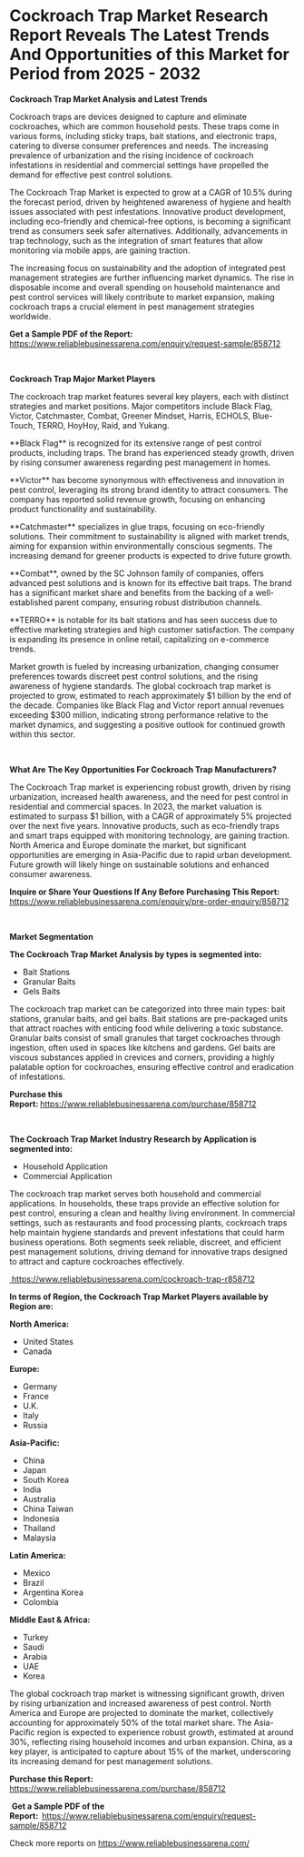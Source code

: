 <p><h1>Cockroach Trap Market Research Report Reveals The Latest Trends And Opportunities of this Market for Period from 2025 - 2032</h1></p><p><strong>Cockroach Trap Market Analysis and Latest Trends</strong></p>
<p><p>Cockroach traps are devices designed to capture and eliminate cockroaches, which are common household pests. These traps come in various forms, including sticky traps, bait stations, and electronic traps, catering to diverse consumer preferences and needs. The increasing prevalence of urbanization and the rising incidence of cockroach infestations in residential and commercial settings have propelled the demand for effective pest control solutions. </p><p>The Cockroach Trap Market is expected to grow at a CAGR of 10.5% during the forecast period, driven by heightened awareness of hygiene and health issues associated with pest infestations. Innovative product development, including eco-friendly and chemical-free options, is becoming a significant trend as consumers seek safer alternatives. Additionally, advancements in trap technology, such as the integration of smart features that allow monitoring via mobile apps, are gaining traction. </p><p>The increasing focus on sustainability and the adoption of integrated pest management strategies are further influencing market dynamics. The rise in disposable income and overall spending on household maintenance and pest control services will likely contribute to market expansion, making cockroach traps a crucial element in pest management strategies worldwide.</p></p>
<p><strong>Get a Sample PDF of the Report:&nbsp;</strong> <a href="https://www.reliablebusinessarena.com/enquiry/request-sample/858712?utm_campaign=1891&utm_medium=2&utm_source=Github&utm_content=ia&utm_term=04042025&utm_id=cockroach-trap">https://www.reliablebusinessarena.com/enquiry/request-sample/858712</a></p>
<p>&nbsp;</p>
<p><strong>Cockroach Trap Major Market Players</strong></p>
<p><p>The cockroach trap market features several key players, each with distinct strategies and market positions. Major competitors include Black Flag, Victor, Catchmaster, Combat, Greener Mindset, Harris, ECHOLS, Blue-Touch, TERRO, HoyHoy, Raid, and Yukang.</p><p>**Black Flag** is recognized for its extensive range of pest control products, including traps. The brand has experienced steady growth, driven by rising consumer awareness regarding pest management in homes. </p><p>**Victor** has become synonymous with effectiveness and innovation in pest control, leveraging its strong brand identity to attract consumers. The company has reported solid revenue growth, focusing on enhancing product functionality and sustainability.</p><p>**Catchmaster** specializes in glue traps, focusing on eco-friendly solutions. Their commitment to sustainability is aligned with market trends, aiming for expansion within environmentally conscious segments. The increasing demand for greener products is expected to drive future growth.</p><p>**Combat**, owned by the SC Johnson family of companies, offers advanced pest solutions and is known for its effective bait traps. The brand has a significant market share and benefits from the backing of a well-established parent company, ensuring robust distribution channels.</p><p>**TERRO** is notable for its bait stations and has seen success due to effective marketing strategies and high customer satisfaction. The company is expanding its presence in online retail, capitalizing on e-commerce trends.</p><p>Market growth is fueled by increasing urbanization, changing consumer preferences towards discreet pest control solutions, and the rising awareness of hygiene standards. The global cockroach trap market is projected to grow, estimated to reach approximately $1 billion by the end of the decade. Companies like Black Flag and Victor report annual revenues exceeding $300 million, indicating strong performance relative to the market dynamics, and suggesting a positive outlook for continued growth within this sector.</p></p>
<p>&nbsp;</p>
<p><strong>What Are The Key Opportunities For Cockroach Trap Manufacturers?</strong></p>
<p><p>The Cockroach Trap market is experiencing robust growth, driven by rising urbanization, increased health awareness, and the need for pest control in residential and commercial spaces. In 2023, the market valuation is estimated to surpass $1 billion, with a CAGR of approximately 5% projected over the next five years. Innovative products, such as eco-friendly traps and smart traps equipped with monitoring technology, are gaining traction. North America and Europe dominate the market, but significant opportunities are emerging in Asia-Pacific due to rapid urban development. Future growth will likely hinge on sustainable solutions and enhanced consumer awareness.</p></p>
<p><strong>Inquire or Share Your Questions If Any Before Purchasing This Report:</strong> <a href="https://www.reliablebusinessarena.com/enquiry/pre-order-enquiry/858712?utm_campaign=1891&utm_medium=2&utm_source=Github&utm_content=ia&utm_term=04042025&utm_id=cockroach-trap">https://www.reliablebusinessarena.com/enquiry/pre-order-enquiry/858712</a></p>
<p>&nbsp;</p>
<p><strong>Market Segmentation</strong></p>
<p><strong>The Cockroach Trap Market Analysis by types is segmented into:</strong></p>
<p><ul><li>Bait Stations</li><li>Granular Baits</li><li>Gels Baits</li></ul></p>
<p><p>The cockroach trap market can be categorized into three main types: bait stations, granular baits, and gel baits. Bait stations are pre-packaged units that attract roaches with enticing food while delivering a toxic substance. Granular baits consist of small granules that target cockroaches through ingestion, often used in spaces like kitchens and gardens. Gel baits are viscous substances applied in crevices and corners, providing a highly palatable option for cockroaches, ensuring effective control and eradication of infestations.</p></p>
<p><strong>Purchase this Report:&nbsp;</strong><a href="https://www.reliablebusinessarena.com/purchase/858712?utm_campaign=1891&utm_medium=2&utm_source=Github&utm_content=ia&utm_term=04042025&utm_id=cockroach-trap">https://www.reliablebusinessarena.com/purchase/858712</a></p>
<p>&nbsp;</p>
<p><strong>The Cockroach Trap Market Industry Research by Application is segmented into:</strong></p>
<p><ul><li>Household Application</li><li>Commercial Application</li></ul></p>
<p><p>The cockroach trap market serves both household and commercial applications. In households, these traps provide an effective solution for pest control, ensuring a clean and healthy living environment. In commercial settings, such as restaurants and food processing plants, cockroach traps help maintain hygiene standards and prevent infestations that could harm business operations. Both segments seek reliable, discreet, and efficient pest management solutions, driving demand for innovative traps designed to attract and capture cockroaches effectively.</p></p>
<p><a href="https://www.reliablebusinessarena.com/cockroach-trap-r858712?utm_campaign=1891&utm_medium=2&utm_source=Github&utm_content=ia&utm_term=04042025&utm_id=cockroach-trap">&nbsp;https://www.reliablebusinessarena.com/cockroach-trap-r858712</a></p>
<p><strong>In terms of Region, the Cockroach Trap Market Players available by Region are:</strong></p>
<p>
    <p> <strong> North America: </strong>
        <ul>
            <li>United States</li>
            <li>Canada</li>
        </ul>
        </p> 
    <p> <strong> Europe: </strong>
        <ul>
            <li>Germany</li>
            <li>France</li>
            <li>U.K.</li>
            <li>Italy</li>
            <li>Russia</li>
        </ul>
        </p> 
    <p> <strong> Asia-Pacific: </strong>
        <ul>
            <li>China</li>
            <li>Japan</li>
            <li>South Korea</li>
            <li>India</li>
            <li>Australia</li>
            <li>China Taiwan</li>
            <li>Indonesia</li>
            <li>Thailand</li>
            <li>Malaysia</li>
        </ul>
        </p> 
    <p> <strong> Latin America: </strong>
        <ul>
            <li>Mexico</li>
            <li>Brazil</li>
            <li>Argentina Korea</li>
            <li>Colombia</li>
        </ul>
        </p> 
    <p> <strong> Middle East & Africa: </strong>
        <ul>
            <li>Turkey</li>
            <li>Saudi</li>
            <li>Arabia</li>
            <li>UAE</li>
            <li>Korea</li>
        </ul>
    </p>
    </p>
<p><p>The global cockroach trap market is witnessing significant growth, driven by rising urbanization and increased awareness of pest control. North America and Europe are projected to dominate the market, collectively accounting for approximately 50% of the total market share. The Asia-Pacific region is expected to experience robust growth, estimated at around 30%, reflecting rising household incomes and urban expansion. China, as a key player, is anticipated to capture about 15% of the market, underscoring its increasing demand for pest management solutions.</p></p>
<p><strong>Purchase this Report: </strong><a href="https://www.reliablebusinessarena.com/purchase/858712?utm_campaign=1891&utm_medium=2&utm_source=Github&utm_content=ia&utm_term=04042025&utm_id=cockroach-trap">https://www.reliablebusinessarena.com/purchase/858712</a></p>
<p>&nbsp;<strong>Get a Sample PDF of the Report:&nbsp;&nbsp;</strong><a href="https://www.reliablebusinessarena.com/enquiry/request-sample/858712?utm_campaign=1891&utm_medium=2&utm_source=Github&utm_content=ia&utm_term=04042025&utm_id=cockroach-trap">https://www.reliablebusinessarena.com/enquiry/request-sample/858712</a></p>
<p><strong></strong></p>
<p>Check more reports on <a href="https://www.reliablebusinessarena.com/?utm_campaign=1891&utm_medium=2&utm_source=Github&utm_content=ia&utm_term=04042025&utm_id=cockroach-trap">https://www.reliablebusinessarena.com/</a></p>